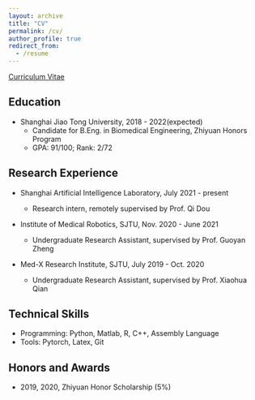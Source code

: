 ```yaml
---
layout: archive
title: "CV"
permalink: /cv/
author_profile: true
redirect_from:
  - /resume
---
```


[Curriculum Vitae](https://zihaochen0319.github.io/files/CV_zihaochen_0801.pdf)

## Education
* Shanghai Jiao Tong University, 2018 - 2022(expected)
  * Candidate for B.Eng. in Biomedical Engineering, Zhiyuan Honors Program
  * GPA: 91/100; Rank: 2/72

## Research Experience
* Shanghai Artificial Intelligence Laboratory, July 2021 - present
  * Research intern, remotely supervised by Prof. Qi Dou

* Institute of Medical Robotics, SJTU, Nov. 2020 - June 2021
  * Undergraduate Research Assistant, supervised by Prof. Guoyan Zheng

* Med-X Research Institute, SJTU, July 2019 - Oct. 2020
  * Undergraduate Research Assistant, supervised by Prof. Xiaohua Qian


## Technical Skills
* Programming: Python, Matlab, R, C++, Assembly Language
* Tools: Pytorch, Latex, Git
  
## Honors and Awards
* 2019, 2020, Zhiyuan Honor Scholarship (5%)
